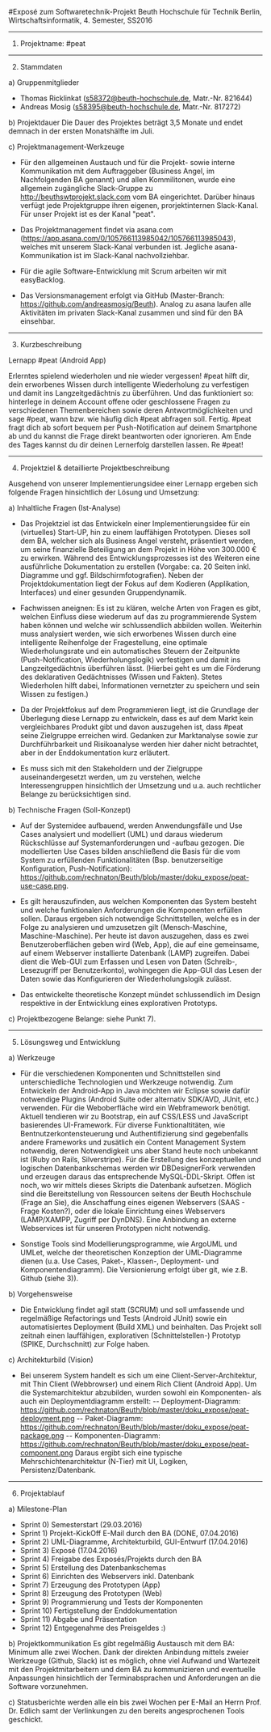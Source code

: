 #Exposé zum Softwaretechnik-Projekt
Beuth Hochschule für Technik Berlin, Wirtschaftsinformatik, 4. Semester, SS2016

--------------------------------------------------

1) Projektname: #peat

--------------------------------------------------

2) Stammdaten

a) Gruppenmitglieder
- Thomas Ricklinkat (s58372@beuth-hochschule.de, Matr.-Nr. 821644)
- Andreas Mosig (s58395@beuth-hochschule.de, Matr.-Nr. 817272)
	
b) Projektdauer
Die Dauer des Projektes beträgt 3,5 Monate und endet demnach in der ersten Monatshälfte im Juli.

c) Projektmanagement-Werkzeuge
- Für den allgemeinen Austauch und für die Projekt- sowie interne Kommunikation mit dem Auftraggeber (Business Angel, im Nachfolgenden BA genannt) und allen Kommilitonen, wurde eine allgemein zugängliche Slack-Gruppe zu http://beuthswtprojekt.slack.com vom BA eingerichtet. Darüber hinaus verfügt jede Projektgruppe ihren eigenen, prorjektinternen Slack-Kanal. Für unser Projekt ist es der Kanal "peat".

- Das Projektmanagement findet via asana.com (https://app.asana.com/0/105766113985042/105766113985043), welches mit unserem Slack-Kanal verbunden ist. Jegliche asana-Kommunikation ist im Slack-Kanal nachvollziehbar.

- Für die agile Software-Entwicklung mit Scrum arbeiten wir mit easyBacklog.

- Das Versionsmanagement erfolgt via GitHub (Master-Branch: https://github.com/andreasmosig/Beuth). Analog zu asana laufen alle Aktivitäten im privaten Slack-Kanal zusammen und sind für den BA einsehbar.
	
--------------------------------------------------

3) Kurzbeschreibung

Lernapp #peat (Android App)

Erlerntes spielend wiederholen und nie wieder vergessen! #peat hilft dir, dein erworbenes Wissen durch intelligente Wiederholung zu verfestigen und damit ins Langzeitgedächtnis zu überführen. Und das funktioniert so: hinterlege in deinem Account offene oder geschlossene Fragen zu verschiedenen Themenbereichen sowie deren Antwortmöglichkeiten und sage #peat, wann bzw. wie häufig dich #peat abfragen soll. Fertig. #peat fragt dich ab sofort bequem per Push-Notification auf deinem Smartphone ab und du kannst die Frage direkt beantworten oder ignorieren. Am Ende des Tages kannst du dir deinen Lernerfolg darstellen lassen. Re #peat!

--------------------------------------------------

4) Projektziel & detaillierte Projektbeschreibung

Ausgehend von unserer Implementierungsidee einer Lernapp ergeben sich folgende Fragen hinsichtlich der Lösung und Umsetzung:

a) Inhaltliche Fragen (Ist-Analyse)
- Das Projektziel ist das Entwickeln einer Implementierungsidee für ein (virtuelles) Start-UP, hin zu einem lauffähigen Prototypen. Dieses soll dem BA, welcher sich als Business Angel versteht, präsentiert werden, um seine finanzielle Beteiligung an dem Projekt in Höhe von 300.000 € zu erwirken. Während des Entwicklungsprozesses ist des Weiteren eine ausführliche Dokumentation zu erstellen (Vorgabe: ca. 20 Seiten inkl. Diagramme und ggf. Bildschirmfotografien). Neben der Projektdokumentation liegt der Fokus auf dem Kodieren (Applikation, Interfaces) und einer gesunden Gruppendynamik.

- Fachwissen aneignen: Es ist zu klären, welche Arten von Fragen es gibt, welchen Einfluss diese wiederum auf das zu programmierende System haben können und welche wir schlussendlich abbilden wollen. Weiterhin muss analysiert werden, wie sich erworbenes Wissen durch eine intelligente Reihenfolge der Fragestellung, eine optimale Wiederholungsrate und ein automatisches Steuern der Zeitpunkte (Push-Notification, Wiederholungslogik) verfestigen und damit ins Langzeitgedächtnis überführen lässt. (Hierbei geht es um die Förderung des deklarativen Gedächtnisses (Wissen und Fakten). Stetes Wiederholen hilft dabei, Informationen vernetzter zu speichern und sein Wissen zu festigen.)

- Da der Projektfokus auf dem Programmieren liegt, ist die Grundlage der Überlegung diese Lernapp zu entwickeln, dass es auf dem Markt kein vergleichbares Produkt gibt und davon auszugehen ist, dass #peat seine Zielgruppe erreichen wird. Gedanken zur Marktanalyse sowie zur Durchführbarkeit und Risikoanalyse werden hier daher nicht betrachtet, aber in der Enddokumentation kurz erläutert. 

- Es muss sich mit den Stakeholdern und der Zielgruppe auseinandergesetzt werden, um zu verstehen, welche Interessengruppen hinsichtlich der Umsetzung und u.a. auch rechtlicher Belange zu berücksichtigen sind.

b) Technische Fragen (Soll-Konzept)
- Auf der Systemidee aufbauend, werden Anwendungsfälle und Use Cases analysiert und modelliert (UML) und daraus wiederum Rückschlüsse auf Systemanforderungen und -aufbau gezogen. Die modellierten Use Cases bilden anschließend die Basis für die vom System zu erfüllenden Funktionalitäten (Bsp. benutzerseitige Konfiguration, Push-Notification): https://github.com/rechnaton/Beuth/blob/master/doku_expose/peat-use-case.png.

- Es gilt herauszufinden, aus welchen Komponenten das System besteht und welche funktionalen Anforderungen die Komponenten erfüllen sollen. Daraus ergeben sich notwendige Schnittstellen, welche es in der Folge zu analysieren und umzusetzen gilt (Mensch-Maschine, Maschine-Maschine). Per heute ist davon auszugehen, dass es zwei Benutzeroberflächen geben wird (Web, App), die auf eine gemeinsame, auf einem Webserver installierte Datenbank (LAMP) zugreifen. Dabei dient die Web-GUI zum Erfassen und Lesen von Daten (Schreib-, Lesezugriff per Benutzerkonto), wohingegen die App-GUI das Lesen der Daten sowie das Konfigurieren der Wiederholungslogik zulässt.

- Das entwickelte theoretische Konzept mündet schlussendlich im Design respektive in der Entwicklung eines explorativen Prototyps.

c) Projektbezogene Belange: siehe Punkt 7).

--------------------------------------------------

5) Lösungsweg und Entwicklung

a) Werkzeuge
- Für die verschiedenen Komponenten und Schnittstellen sind unterschiedliche Technologien und Werkzeuge notwendig. Zum Entwickeln der Android-App in Java möchten wir Eclipse sowie dafür notwendige Plugins (Android Suite oder alternativ SDK/AVD, JUnit, etc.) verwenden. Für die Weboberfläche wird ein Webframework benötigt. Aktuell tendieren wir zu Bootstrap, ein auf CSS/LESS und JavaScript basierendes UI-Framework. Für diverse Funktionaltitäten, wie Bentnutzerkontensteuerung und Authentifizierung sind gegebenfalls andere Frameworks und zusätlich ein Content Management System notwendig, deren Notwendigkeit uns aber Stand heute noch unbekannt ist (Ruby on Rails, Silverstripe). Für die Erstellung des konzeptuellen und logischen Datenbankschemas werden wir DBDesignerFork verwenden und erzeugen daraus das entsprechende MySQL-DDL-Skript. Offen ist noch, wo wir mittels dieses Skripts die Datenbank aufsetzen. Möglich sind die Bereitstellung von Ressourcen seitens der Beuth Hochschule (Frage an Sie), die Anschaffung eines eigenen Webservers (SAAS - Frage Kosten?), oder die lokale Einrichtung eines Webservers (LAMP/XAMPP, Zugriff per DynDNS). Eine Anbindung an externe Webservices ist für unseren Prototypen nicht notwendig.

- Sonstige Tools sind Modellierungsprogramme, wie ArgoUML und UMLet, welche der theoretischen Konzeption der UML-Diagramme dienen (u.a. Use Cases, Paket-, Klassen-, Deployment- und Komponentendiagramm). Die Versionierung erfolgt über git, wie z.B. Github (siehe 3)).

b) Vorgehensweise
- Die Entwicklung findet agil statt (SCRUM) und soll umfassende und regelmäßige Refactorings und Tests (Android JUnit) sowie ein automatisiertes Deployment (Build XML) und beinhalten. Das Projekt soll zeitnah einen lauffähigen, explorativen (Schnittelstellen-) Prototyp (SPIKE, Durchschnitt) zur Folge haben.

c) Architekturbild (Vision)
- Bei unserem System handelt es sich um eine Client-Server-Architektur, mit Thin Client (Webbrowser) und einem Rich Client (Android App). Um die Systemarchitektur abzubilden, wurden sowohl ein Komponenten- als auch ein Deploymentdiagramm erstellt:
-- Deployment-Diagramm: https://github.com/rechnaton/Beuth/blob/master/doku_expose/peat-deployment.png
-- Paket-Diagramm: https://github.com/rechnaton/Beuth/blob/master/doku_expose/peat-package.png
-- Komponenten-Diagramm: https://github.com/rechnaton/Beuth/blob/master/doku_expose/peat-component.png
Daraus ergibt sich eine typische Mehrschichtenarchitektur (N-Tier) mit UI, Logiken, Persistenz/Datenbank.
	  	
--------------------------------------------------

6) Projektablauf

a) Milestone-Plan
- Sprint 0) Semesterstart (29.03.2016)
- Sprint 1) Projekt-KickOff E-Mail durch den BA (DONE, 07.04.2016)
- Sprint 2) UML-Diagramme, Architekturbild, GUI-Entwurf (17.04.2016)
- Sprint 3) Exposé (17.04.2016)
- Sprint 4) Freigabe des Exposés/Projekts durch den BA
- Sprint 5) Erstellung des Datenbankschemas
- Sprint 6) Einrichten des Webservers inkl. Datenbank
- Sprint 7) Erzeugung des Prototypen (App)
- Sprint 8) Erzeugung des Prototypen (Web)
- Sprint 9) Programmierung und Tests der Komponenten
- Sprint 10) Fertigstellung der Enddokumentation
- Sprint 11) Abgabe und Präsentation
- Sprint 12) Entgegenahme des Preisgeldes :)

b) Projektkommunikation
Es gibt regelmäßig Austausch mit dem BA: Minimum alle zwei Wochen. Dank der direkten Anbindung mittels zweier	Werkzeuge (Github, Slack) ist es möglich, ohne viel Aufwand und Wartezeit mit den Projektmitarbeitern und dem BA zu kommunizieren und eventuelle Anpassungen hinsichtlich der Terminabsprachen und Anforderungen an die Software vorzunehmen.

c) Statusberichte werden alle ein bis zwei Wochen per E-Mail an Herrn Prof. Dr. Edlich samt der Verlinkungen zu den bereits angesprochenen Tools geschickt.
